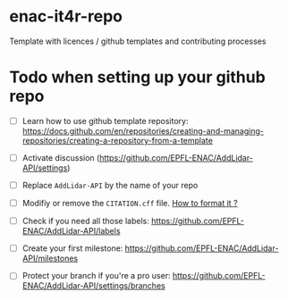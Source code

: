 # enac-it4r-repo

Template with licences / github templates and contributing processes

# Todo when setting up your github repo

- [ ] Learn how to use github template repository: https://docs.github.com/en/repositories/creating-and-managing-repositories/creating-a-repository-from-a-template
- [ ] Activate discussion (https://github.com/EPFL-ENAC/AddLidar-API/settings)
- [ ] Replace `AddLidar-API` by the name of your repo
- [ ] Modifiy or remove the `CITATION.cff` file. [How to format it ?](https://docs.github.com/en/repositories/managing-your-repositorys-settings-and-features/customizing-your-repository/about-citation-files) 
- [ ] Check if you need all those labels: https://github.com/EPFL-ENAC/AddLidar-API/labels
- [ ] Create your first milestone: https://github.com/EPFL-ENAC/AddLidar-API/milestones
- [ ] Protect your branch if you're a pro user: https://github.com/EPFL-ENAC/AddLidar-API/settings/branches


